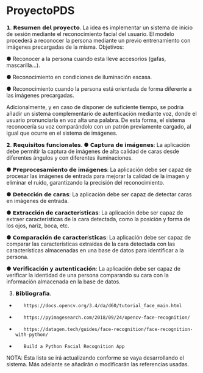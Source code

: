 # ProyectoPDS

𝟭. 𝗥𝗲𝘀𝘂𝗺𝗲𝗻 𝗱𝗲𝗹 𝗽𝗿𝗼𝘆𝗲𝗰𝘁𝗼. 
La idea es implementar un sistema de inicio de sesión mediante el reconocimiento facial del usuario. El modelo procederá a reconocer la persona mediante un previo entrenamiento con imágenes precargadas de la misma.
Objetivos:

● Reconocer a la persona cuando esta lleve accesorios (gafas, mascarilla…).

● Reconocimiento en condiciones de iluminación escasa.

● Reconocimiento cuando la persona está orientada de forma diferente a las imágenes precargadas.

Adicionalmente, y en caso de disponer de suficiente tiempo, se podría añadir un sistema complementario de autenticación mediante voz, donde el usuario pronunciaría en voz alta una palabra. De esta forma, el sistema reconocería su voz comparándolo con un patrón previamente cargado, al igual que ocurre en el sistema de imágenes.

𝟮. 𝗥𝗲𝗾𝘂𝗶𝘀𝗶𝘁𝗼𝘀 𝗳𝘂𝗻𝗰𝗶𝗼𝗻𝗮𝗹𝗲𝘀.
● 𝗖𝗮𝗽𝘁𝘂𝗿𝗮 𝗱𝗲 𝗶𝗺𝗮́𝗴𝗲𝗻𝗲𝘀: La aplicación debe permitir la captura de imágenes de alta calidad de caras desde diferentes ángulos y con diferentes iluminaciones.

● 𝗣𝗿𝗲𝗽𝗿𝗼𝗰𝗲𝘀𝗮𝗺𝗶𝗲𝗻𝘁𝗼 𝗱𝗲 𝗶𝗺𝗮́𝗴𝗲𝗻𝗲𝘀: La aplicación debe ser capaz de procesar las imágenes de entrada para mejorar la calidad de la imagen y eliminar el ruido, garantizando la precisión del reconocimiento.

● 𝗗𝗲𝘁𝗲𝗰𝗰𝗶𝗼́𝗻 𝗱𝗲 𝗰𝗮𝗿𝗮𝘀: La aplicación debe ser capaz de detectar caras en imágenes de entrada.

● 𝗘𝘅𝘁𝗿𝗮𝗰𝗰𝗶𝗼́𝗻 𝗱𝗲 𝗰𝗮𝗿𝗮𝗰𝘁𝗲𝗿í𝘀𝘁𝗶𝗰𝗮𝘀: La aplicación debe ser capaz de extraer características de la cara detectada, como la posición y forma de los ojos, nariz, boca, etc.

● 𝗖𝗼𝗺𝗽𝗮𝗿𝗮𝗰𝗶𝗼́𝗻 𝗱𝗲 𝗰𝗮𝗿𝗮𝗰𝘁𝗲𝗿í𝘀𝘁𝗶𝗰𝗮𝘀: La aplicación debe ser capaz de comparar las características extraídas de la cara detectada con las características almacenadas en una base de datos para identificar a la persona.

● 𝗩𝗲𝗿𝗶𝗳𝗶𝗰𝗮𝗰𝗶𝗼́𝗻 𝘆 𝗮𝘂𝘁𝗲𝗻𝘁𝗶𝗰𝗮𝗰𝗶𝗼́𝗻: La aplicación debe ser capaz de verificar la identidad de una persona comparando su cara con la información almacenada en la base de datos.

3.    𝗕𝗶𝗯𝗹𝗶𝗼𝗴𝗿𝗮𝗳í𝗮.
-        https://docs.opencv.org/3.4/da/d60/tutorial_face_main.html

-        https://pyimagesearch.com/2018/09/24/opencv-face-recognition/

-        https://datagen.tech/guides/face-recognition/face-recognition-with-python/

-        Build a Python Facial Recognition App

NOTA: Esta lista se irá actualizando conforme se vaya desarrollando el sistema. Más adelante se añadirán o modificarán las referencias usadas.
